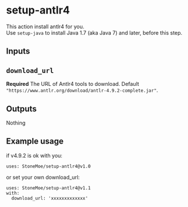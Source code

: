 # setup-antlr4

This action install antlr4 for you.  
Use `setup-java` to install Java 1.7 (aka Java 7) and later, before this step.

## Inputs

## `download_url`

**Required** The URL of Antlr4 tools to download. Default `"https://www.antlr.org/download/antlr-4.9.2-complete.jar"`.

## Outputs

Nothing

## Example usage

if v4.9.2 is ok with you:
```
uses: StoneMoe/setup-antlr4@v1.0
```

or set your own download_url:
```
uses: StoneMoe/setup-antlr4@v1.1
with:
  download_url: 'xxxxxxxxxxxxx'
```